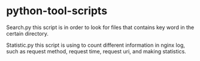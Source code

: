 # python-tool-scripts
Search.py   	this script is in order to look for files that contains key word in the certain directory.

Statistic.py   	this script is using to count different information in nginx log, such as request method, request time, request uri, and making statistics.